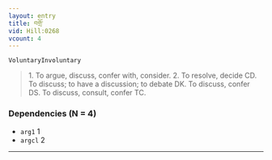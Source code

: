 ```yaml
---
layout: entry
title: བགྲོ་
vid: Hill:0268
vcount: 4
---
```

`VoluntaryInvoluntary` 
> 1\.
 To argue, discuss, confer with, consider\.
 2\.
 To resolve, decide CD\.
 To discuss; to have a discussion; to debate DK\.
 To discuss, confer DS\.
 To discuss, consult, confer TC\.

### Dependencies (N = 4)
* `arg1` 1
* `argcl` 2

---

